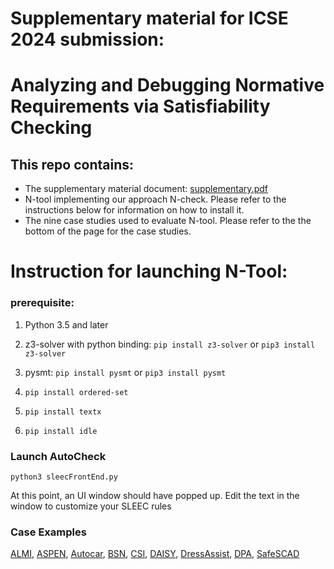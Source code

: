

# Supplementary material for ICSE 2024 submission: 
# Analyzing and Debugging Normative Requirements via Satisfiability Checking

## This repo contains:
- The supplementary material document: [supplementary.pdf](https://anonymous.4open.science/r/N-check-7218/supplementary.pdf)
- N-tool implementing our approach N-check. Please refer to the instructions below for information on how to install it.
- The nine case studies used to evaluate N-tool. Please refer to the the bottom of the page for the case studies.

# Instruction for launching N-Tool:
### prerequisite:
1. Python 3.5 and later


3. z3-solver with python binding:
    `pip install z3-solver` or 
    `pip3 install z3-solver`
    
4. pysmt:
    `pip install pysmt` or 
    `pip3 install pysmt`

5. `pip install ordered-set`

6. `pip install textx`

7. `pip install idle`
    

### Launch AutoCheck
`python3 sleecFrontEnd.py`

At this point, an UI window should have popped up.
Edit the text in the window to customize your SLEEC rules

### Case Examples
[ALMI](https://anonymous.4open.science/r/N-check-7218/ALMI/ALMI.sleec), [ASPEN](https://anonymous.4open.science/r/N-check-7218/ASPEN/aspen.sleec), [Autocar](https://anonymous.4open.science/r/N-check-7218/Autocar/Autocar.sleec), [BSN](https://anonymous.4open.science/r/N-check-7218/BSN/BSN.sleec), [CSI](https://anonymous.4open.science/r/N-check-7218/CSI/CSI.sleec), [DAISY](https://anonymous.4open.science/r/N-check-7218/DAISY/Daisy.sleec), [DressAssist](https://anonymous.4open.science/r/N-check-7218/dressingAssist/DRESSASSIST.sleec), [DPA](https://anonymous.4open.science/r/N-check-7218/gdpr/DPA.sleec), [SafeSCAD](https://anonymous.4open.science/r/N-check-7218/safescade/safescade.sleec)


